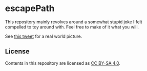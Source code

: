 escapePath
===

This repository mainly revolves around a somewhat stupid joke I felt compelled to toy around with.
Feel free to make of it what you will.

See [this tweet](https://twitter.com/sicarius/status/1055354301634228224) for a real world picture.

License
---

Contents in this repository are licensed as [CC BY-SA 4.0](https://creativecommons.org/licenses/by-sa/4.0/).
